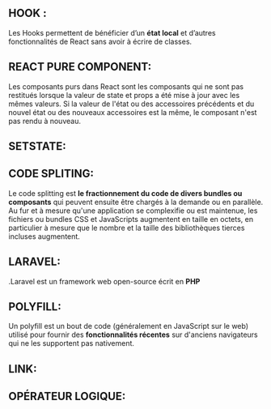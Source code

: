 ## HOOK :
Les Hooks permettent de bénéficier d’un **état local** et d’autres fonctionnalités de React sans avoir à écrire de classes.

## REACT PURE COMPONENT:
Les composants purs dans React sont les composants qui ne sont pas restitués lorsque la valeur de state et props a été mise à jour avec les mêmes valeurs. Si la valeur de l'état ou des accessoires précédents et du nouvel état ou des nouveaux accessoires est la même, le composant n'est pas rendu à nouveau.

## SETSTATE:

## CODE SPLITING:
Le code splitting est **le fractionnement du code de divers bundles ou composants** qui peuvent ensuite être chargés à la demande ou en parallèle. Au fur et à mesure qu'une application se complexifie ou est maintenue, les fichiers ou bundles CSS et JavaScripts augmentent en taille en octets, en particulier à mesure que le nombre et la taille des bibliothèques tierces incluses augmentent.

## LARAVEL:
.Laravel est un framework web open-source écrit en **PHP**

## POLYFILL:
Un polyfill est un bout de code (généralement en JavaScript sur le web) utilisé pour fournir des **fonctionnalités récentes** sur d'anciens navigateurs qui ne les supportent pas nativement.

## LINK:
<link rel="TITRE" href="/PATH">

## OPÉRATEUR LOGIQUE:
